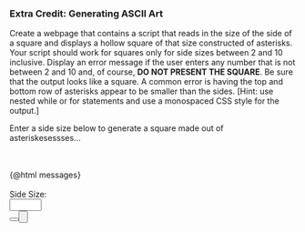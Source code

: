<script>
import Accordion from '$lib/Accordion.md';
import Button from '$lib/Button.svelte';
let sideSize, diamond, messages = "";
let errormessage = "Woah! Side size must be an integer between 2 and 10 (inclusive).";
const getSize = () => {
    (Number.isNaN(sideSize) || sideSize < 2 || sideSize > 10 || sideSize - Math.floor(sideSize) != 0 ) 
        ? ( messages = errormessage, diamond = "" )
        : drawSquare(sideSize);
}

const drawSquare = () => {
    messages = "";
    for (let i = 1; i <= sideSize; i++) {
        ( i == 1 || i == sideSize)
            ? messages += `${"*".repeat(sideSize)}`
            : messages += `*${"&nbsp".repeat( sideSize - 2 )}*`;
         messages += "<br>"; 
    }
    diamond = "diamond";
}

const reset = () => {
    messages = diamond = "";
};
</script>

### Extra Credit: Generating ASCII Art

<Accordion>

Create a webpage that contains a script that reads in the size of the side of a square and displays a hollow square of that size constructed of asterisks. Your script should work for squares only for side sizes between 2 and 10 inclusive. Display an error message if the user enters any number that is not between 2 and 10 and, of course, **DO NOT PRESENT THE SQUARE**. Be sure that the output looks like a square. A common error is having the top and bottom row of asterisks appear to be smaller than the sides. [Hint: use nested while or for statements and use a monospaced CSS style for the output.]

</Accordion>

Enter a side size below to generate a square made out of asteriskesessses...<br>
<br>
<br>

<div class="row">
<div class="one-half column">
<div class="{diamond}">{@html messages}</div>
<br>
</div>
<div class="one-half column">
<label for="sideSize">Side Size:</label><br><input type="number" bind:value={sideSize} min="2" max="10" step="1" required><br>
<span class="button-row">
<Button type="submit" click={ getSize }/>
<Button type="reset" click={ reset }/>
</span>
<br>
</div>
</div>

<style lang="sass">
.diamond 
    font-family: 'Courier New', Courier, monospace !important
    font-size: xx-large !important
    font-weight: 600 !important
    line-height: 60% !important
    color: #33c3f0
    text-align: center

</style>
